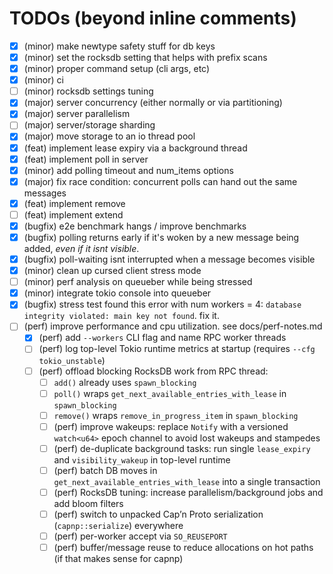 # TODOs (beyond inline comments)

- [X] (minor) make newtype safety stuff for db keys
- [X] (minor) set the rocksdb setting that helps with prefix scans
- [X] (minor) proper command setup (cli args, etc)
- [X] (minor) ci
- [ ] (minor) rocksdb settings tuning
- [X] (major) server concurrency (either normally or via partitioning)
- [X] (major) server parallelism
- [ ] (major) server/storage sharding
- [X] (major) move storage to an io thread pool
- [X] (feat) implement lease expiry via a background thread
- [X] (feat) implement poll in server
- [X] (minor) add polling timeout and num_items options
- [X] (major) fix race condition: concurrent polls can hand out the same messages
- [X] (feat) implement remove
- [ ] (feat) implement extend
- [X] (bugfix) e2e benchmark hangs / improve benchmarks
- [X] (bugfix) polling returns early if it's woken by a new message being added, *even if it isnt visible*.
- [X] (bugfix) poll-waiting isnt interrupted when a message becomes visible
- [X] (minor) clean up cursed client stress mode
- [ ] (minor) perf analysis on queueber while being stressed
- [X] (minor) integrate tokio console into queueber
- [X] (bugfix) stress test found this error with num workers = 4: `database integrity violated: main key not found`. fix it.
- [ ] (perf) improve performance and cpu utilization. see docs/perf-notes.md
  - [X] (perf) add `--workers` CLI flag and name RPC worker threads
  - [ ] (perf) log top-level Tokio runtime metrics at startup (requires `--cfg tokio_unstable`)
  - [ ] (perf) offload blocking RocksDB work from RPC thread:
    - [ ] `add()` already uses `spawn_blocking`
    - [ ] `poll()` wraps `get_next_available_entries_with_lease` in `spawn_blocking`
    - [ ] `remove()` wraps `remove_in_progress_item` in `spawn_blocking`
    - [ ] (perf) improve wakeups: replace `Notify` with a versioned `watch<u64>` epoch channel to avoid lost wakeups and stampedes
    - [ ] (perf) de-duplicate background tasks: run single `lease_expiry` and `visibility_wakeup` in top-level runtime
    - [ ] (perf) batch DB moves in `get_next_available_entries_with_lease` into a single transaction
    - [ ] (perf) RocksDB tuning: increase parallelism/background jobs and add bloom filters
    - [ ] (perf) switch to unpacked Cap’n Proto serialization (`capnp::serialize`) everywhere
    - [ ] (perf) per-worker accept via `SO_REUSEPORT`
    - [ ] (perf) buffer/message reuse to reduce allocations on hot paths (if that makes sense for capnp)
